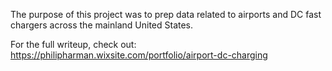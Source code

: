 The purpose of this project was to prep data related to airports and DC fast chargers across the mainland United States.

For the full writeup, check out: https://philipharman.wixsite.com/portfolio/airport-dc-charging
